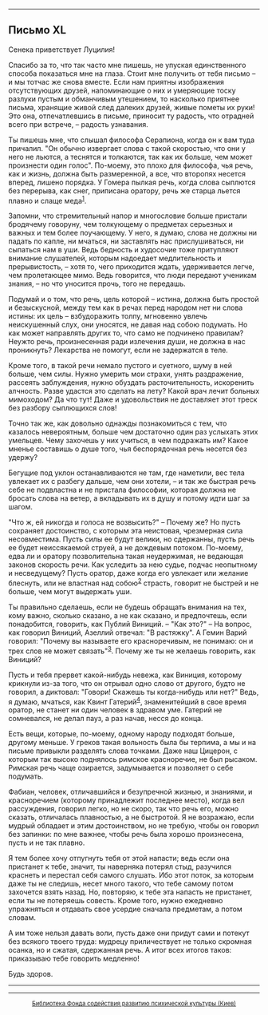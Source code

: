 

* * *

## Письмо XL

Сенека приветствует Луцилия!

Спасибо за то, что так часто мне пишешь, не упуская единственного способа показаться мне на глаза. Стоит мне получить от тебя письмо – и мы тотчас же снова вместе. Если нам приятны изображения отсутствующих друзей, напоминающие о них и умеряющие тоску разлуки пустым и обманчивым утешением, то насколько приятнее письма, хранящие живой след далеких друзей, живые пометы их руки! Это она, отпечатлевшись в письме, приносит ту радость, что отрадней всего при встрече, – радость узнавания.

Ты пишешь мне, что слышал философа Серапиона, когда он к вам туда причалил. "Он обычно извергает слова с такой скоростью, что они у него не льются, а теснятся и толкаются, так как их больше, чем может произнести один голос". По-моему, это плохо для философа, чья речь, как и жизнь, должна быть размеренной, а все, что второпях несется вперед, лишено порядка. У Гомера пылкая речь, когда слова сыплются без перерыва, как снег, приписана оратору, речь же старца льется плавно и слаще меда<sup>[1](refer.htm#pXL-1)</sup>.

Запомни, что стремительный напор и многословие больше пристали бродячему говоруну, чем толкующему о предметах серьезных и важных и тем более поучающему. У него, я думаю, слова не должны ни падать по капле, ни мчаться, ни заставлять нас прислушиваться, ни сыпаться нам в уши. Ведь бедность и худосочие тоже притупляют внимание слушателей, которым надоедает медлительность и прерывистость, – хотя то, чего приходится ждать, удерживается легче, чем пролетающее мимо. Ведь говорится, что люди передают ученикам знания, – но что уносится прочь, того не передашь.

Подумай и о том, что речь, цель которой – истина, должна быть простой и безыскусной, между тем как в речах перед народом нет ни слова истины: их цель – взбудоражить толпу, мгновенно увлечь неискушенный слух, они уносятся, не давая над собою подумать. Но как может направлять других то, что само не подчинено правилам? Неужто речь, произнесенная ради излечения души, не должна в нас проникнуть? Лекарства не помогут, если не задержатся в теле.

Кроме того, в такой речи немало пустого и суетного, шуму в ней больше, чем силы. Нужно умерить мои страхи, унять раздражение, рассеять заблуждения, нужно обуздать расточительность, искоренить алчность. Разве удастся это сделать на лету? Какой врач лечит больных мимоходом? Да что тут! Даже и удовольствия не доставляет этот треск без разбору сыплющихся слов!

Точно так же, как довольно однажды познакомиться с тем, что казалось невероятным, больше чем достаточно один раз услыхать этих умельцев. Чему захочешь у них учиться, в чем подражать им? Какое мненье составишь о душе того, чья беспорядочная речь несется без удержу?

Бегущие под уклон останавливаются не там, где наметили, вес тела увлекает их с разбегу дальше, чем они хотели, – и так же быстрая речь себе не подвластна и не пристала философии, которая должна не бросать слова на ветер, а вкладывать их в душу и потому идти шаг за шагом.

"Что ж, ей никогда и голоса не возвысить?" – Почему же? Но пусть сохраняет достоинство, с которым эта неистовая, чрезмерная сила несовместима. Пусть силы ее будут велики, но сдержанны, пусть речь ее будет неиссякаемой струей, а не дождевым потоком. По-моему, едва ли и оратору позволительна такая неудержимая, не ведающая законов скорость речи. Как уследить за нею судье, подчас неопытному и несведущему? Пусть оратор, даже когда его увлекает или желание блеснуть, или не властная над собою<sup>[2](refer.htm#pXL-2)</sup> страсть, говорит не быстрей и не больше, чем могут выдержать уши.

Ты правильно сделаешь, если не будешь обращать внимания на тех, кому важно, сколько сказано, а не как сказано, и предпочтешь, если понадобится, говорить, как Публий Виниций. – "Как это?" – На вопрос, как говорил Виниций, Азеллий отвечал: "В растяжку". А Гемин Варий говорил: "Почему вы называете его красноречивым, не понимаю: он и трех слов не может связать"<sup>[3](refer.htm#pXL-3)</sup>. Почему же ты не желаешь говорить, как Виниций?

Пусть и тебя прервет какой-нибудь невежа, как Виниция, которому крикнули из-за того, что он отрывал одно слово от другого, будто не говорил, а диктовал: "Говори! Скажешь ты когда-нибудь или нет?" Ведь, я думаю, мчаться, как Квинт Гатерий<sup>[4](refer.htm#pXL-4)</sup>, знаменитейший в свое время оратор, не станет ни один человек в здравом уме. Гатерий не сомневался, не делал пауз, а раз начав, несся до конца.

Есть вещи, которые, по-моему, одному народу подходят больше, другому меньше. У греков такая вольность была бы терпима, а мы и на письме привыкли разделять слова точками. Даже наш Цицерон, с которым так высоко поднялось римское красноречие, не был рысаком. Римская речь чаще озирается, задумывается и позволяет о себе подумать.

Фабиан, человек, отличавшийся и безупречной жизнью, и знаниями, и красноречием (которому принадлежит последнее место), когда вел рассуждения, говорил легко, но не скоро, так что речь его, можно сказать, отличалась плавностью, а не быстротой. Я не возражаю, если мудрый обладает и этим достоинством, но не требую, чтобы он говорил без запинки: по мне важнее, чтобы речь была хорошо произнесена, пусть и не так плавно.

Я тем более хочу отпугнуть тебя от этой напасти; ведь если она пристанет к тебе, значит, ты наверняка потерял стыд, разучился краснеть и перестал себя самого слушать. Ибо этот поток, за которым даже ты не следишь, несет много такого, что тебе самому потом захочется взять назад. Но, повторяю, к тебе эта напасть не пристанет, если ты не потеряешь совесть. Кроме того, нужно ежедневно упражняться и отдавать свое усердие сначала предметам, а потом словам.

А им тоже нельзя давать воли, пусть даже они придут сами и потекут без всякого твоего труда: мудрецу приличествует не только скромная осанка, но и сжатая, сдержанная речь. А итог всех итогов таков: приказываю тебе говорить медленно!

Будь здоров.

<div align="center">

* * *



* * *

[<small>Библиотека Фонда содействия развитию психической культуры (Киев)</small>](mailto:webmaster@psylib.kiev.ua)</div>